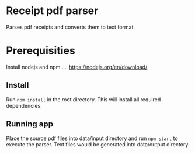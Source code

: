 # Receipt pdf parser

Parses pdf receipts and converts them to text format.

# Prerequisities

Install nodejs and npm .... https://nodejs.org/en/download/

## Install

Run `npm install` in the root directory. This will install all required dependencies.

## Running app

Place the source pdf files into data/input directory and run `npm start` to execute the parser. Text files would be generated into data/output directory.
